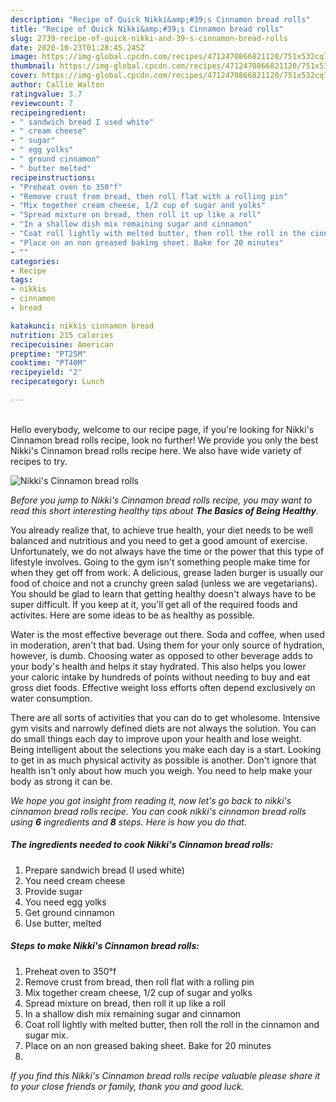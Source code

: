 ```yaml
---
description: "Recipe of Quick Nikki&amp;#39;s Cinnamon bread rolls"
title: "Recipe of Quick Nikki&amp;#39;s Cinnamon bread rolls"
slug: 2739-recipe-of-quick-nikki-and-39-s-cinnamon-bread-rolls
date: 2020-10-23T01:28:45.245Z
image: https://img-global.cpcdn.com/recipes/4712470866821120/751x532cq70/nikkis-cinnamon-bread-rolls-recipe-main-photo.jpg
thumbnail: https://img-global.cpcdn.com/recipes/4712470866821120/751x532cq70/nikkis-cinnamon-bread-rolls-recipe-main-photo.jpg
cover: https://img-global.cpcdn.com/recipes/4712470866821120/751x532cq70/nikkis-cinnamon-bread-rolls-recipe-main-photo.jpg
author: Callie Walton
ratingvalue: 3.7
reviewcount: 7
recipeingredient:
- " sandwich bread I used white"
- " cream cheese"
- " sugar"
- " egg yolks"
- " ground cinnamon"
- " butter melted"
recipeinstructions:
- "Preheat oven to 350°f"
- "Remove crust from bread, then roll flat with a rolling pin"
- "Mix together cream cheese, 1/2 cup of sugar and yolks"
- "Spread mixture on bread, then roll it up like a roll"
- "In a shallow dish mix remaining sugar and cinnamon"
- "Coat roll lightly with melted butter, then roll the roll in the cinnamon and sugar mix."
- "Place on an non greased baking sheet. Bake for 20 minutes"
- ""
categories:
- Recipe
tags:
- nikkis
- cinnamon
- bread

katakunci: nikkis cinnamon bread 
nutrition: 215 calories
recipecuisine: American
preptime: "PT25M"
cooktime: "PT40M"
recipeyield: "2"
recipecategory: Lunch

---
```

<br>
Hello everybody, welcome to our recipe page, if you're looking for Nikki&#39;s Cinnamon bread rolls recipe, look no further! We provide you only the best Nikki&#39;s Cinnamon bread rolls recipe here. We also have wide variety of recipes to try.
<br>


![Nikki&#39;s Cinnamon bread rolls](https://img-global.cpcdn.com/recipes/4712470866821120/751x532cq70/nikkis-cinnamon-bread-rolls-recipe-main-photo.jpg)

<i>Before you jump to Nikki&#39;s Cinnamon bread rolls recipe, you may want to read this short interesting healthy tips about <strong>The Basics of Being Healthy</strong>.</i>

You already realize that, to achieve true health, your diet needs to be well balanced and nutritious and you need to get a good amount of exercise. Unfortunately, we do not always have the time or the power that this type of lifestyle involves. Going to the gym isn't something people make time for when they get off from work. A delicious, grease laden burger is usually our food of choice and not a crunchy green salad (unless we are vegetarians). You should be glad to learn that getting healthy doesn't always have to be super difficult. If you keep at it, you'll get all of the required foods and activites. Here are some ideas to be as healthy as possible.

Water is the most effective beverage out there. Soda and coffee, when used in moderation, aren't that bad. Using them for your only source of hydration, however, is dumb. Choosing water as opposed to other beverage adds to your body's health and helps it stay hydrated. This also helps you lower your caloric intake by hundreds of points without needing to buy and eat gross diet foods. Effective weight loss efforts often depend exclusively on water consumption.

There are all sorts of activities that you can do to get wholesome. Intensive gym visits and narrowly defined diets are not always the solution. You can do small things each day to improve upon your health and lose weight. Being intelligent about the selections you make each day is a start. Looking to get in as much physical activity as possible is another. Don't ignore that health isn't only about how much you weigh. You need to help make your body as strong it can be. 


<i>We hope you got insight from reading it, now let's go back to nikki&#39;s cinnamon bread rolls recipe. You can cook nikki&#39;s cinnamon bread rolls using <strong>6</strong> ingredients and <strong>8</strong> steps. Here is how you do that.
</i>

##### The ingredients needed to cook Nikki&#39;s Cinnamon bread rolls:

1. Prepare  sandwich bread (I used white)
1. You need  cream cheese
1. Provide  sugar
1. You need  egg yolks
1. Get  ground cinnamon
1. Use  butter, melted


##### Steps to make Nikki&#39;s Cinnamon bread rolls:

1. Preheat oven to 350°f
1. Remove crust from bread, then roll flat with a rolling pin
1. Mix together cream cheese, 1/2 cup of sugar and yolks
1. Spread mixture on bread, then roll it up like a roll
1. In a shallow dish mix remaining sugar and cinnamon
1. Coat roll lightly with melted butter, then roll the roll in the cinnamon and sugar mix.
1. Place on an non greased baking sheet. Bake for 20 minutes
1. 


<i>If you find this Nikki&#39;s Cinnamon bread rolls recipe valuable please share it to your close friends or family, thank you and good luck.</i>
